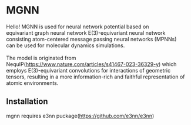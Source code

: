 # MGNN
Hello! MGNN is used for neural network potential based on<br>equivariant graph neural network E(3)-equivariant neural network<br>consisting atom-centered message passing neural networks (MPNNs)<br>can be used for molecular dynamics simulations.<br><br>The model is originated from NequIP(https://www.nature.com/articles/s41467-023-36329-y) which employs E(3)-equivariant convolutions for interactions of geometric tensors, resulting in a more information-rich and faithful representation of atomic environments.

## Installation
mgnn requires e3nn puckage(https://github.com/e3nn/e3nn)<br>
